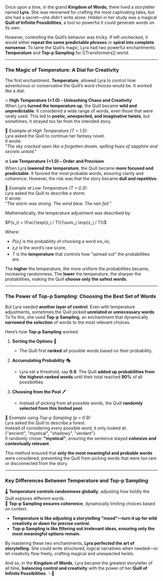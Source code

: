 Once upon a time, in the grand **Kingdom of Words**, there lived a storyteller named **Lyra**. She was renowned for crafting the most captivating tales, but she had a secret—she didn’t write alone. Hidden in her study was a magical **Quill of Infinite Possibilities**, a tool so powerful it could generate words on its own.

However, controlling the Quill’s behavior was tricky. If left unchecked, it would either **repeat the same predictable phrases** or **spiral into complete nonsense**. To tame the Quill’s magic, Lyra had two powerful enchantments: **Temperature** and **Top-p Sampling** for [[Transformers]] world.

---

### **The Magic of Temperature: A Dial for Creativity**

The first enchantment, **Temperature**, allowed Lyra to control how adventurous or conservative the Quill’s word choices would be. It worked like a dial:

🔥 **High Temperature (>1.0) – Unleashing Chaos and Creativity**  
When Lyra **turned the temperature up**, the Quill became **wild and unpredictable**. It considered a wide range of words, even those that were rarely used. This led to **poetic, unexpected, and imaginative twists**, but sometimes, it strayed too far from the intended story.

📝 _Example at High Temperature (T = 1.5):_  
Lyra asked the Quill to continue her fantasy novel.  
It wrote:  
_"The sky cracked open like a forgotten dream, spilling hues of sapphire and secrets untold."_

❄️ **Low Temperature (<1.0) – Order and Precision**  
When Lyra **lowered the temperature**, the Quill became **more focused and predictable**. It favored the most probable words, ensuring clarity and coherence. However, the risk was that the story became **dull and repetitive**.

📝 _Example at Low Temperature (T = 0.3):_  
Lyra asked the Quill to describe a storm.  
It wrote:  
_"The storm was strong. The wind blew. The rain fell."_

Mathematically, the temperature adjustment was described by:

$P(x_i) = \frac{\exp(z_i / T)}{\sum_j \exp(z_j / T)}$

Where:

- $P(x_i)$ is the probability of choosing a word xix_ixi​,
- $z_iz$ is the word’s raw score,
- $T$ is the **temperature** that controls how "spread out" the probabilities are.

The **higher** the temperature, the more uniform the probabilities became, increasing randomness. The **lower** the temperature, the sharper the probabilities, making the Quill **choose only the safest words**.

---

### **The Power of Top-p Sampling: Choosing the Best Set of Words**

But Lyra needed **another layer of control**. Even with temperature adjustments, sometimes the Quill picked **unrelated or unnecessary words**. To fix this, she used **Top-p Sampling**, an enchantment that dynamically **narrowed the selection** of words to the most relevant choices.

Here’s how **Top-p Sampling** worked:

1. **Sorting the Options** 📖
    
    - The Quill first **ranked** all possible words based on their probability.
2. **Accumulating Probability** 🎭
    
    - Lyra set a threshold, say **0.9**. The Quill **added up probabilities from the highest-ranked words** until their total reached **90%** of all possibilities.
3. **Choosing from the Pool** 🖊️
    
    - Instead of picking from all possible words, the Quill **randomly selected from this limited pool**.

📝 _Example using Top-p Sampling (p = 0.9):_  
Lyra asked the Quill to describe a forest.  
Instead of considering _every_ possible word, it only looked at:  
{"ancient", "mystical", "shadowy", "verdant"}  
It randomly chose: **"mystical"**, ensuring the sentence stayed **cohesive and contextually relevant**.

This method ensured that **only the most meaningful and probable words** were considered, preventing the Quill from picking words that were too rare or disconnected from the story.

---

### **Key Differences Between Temperature and Top-p Sampling**

🌡️ **Temperature controls randomness globally**, adjusting how boldly the Quill explores different words.  
📜 **Top-p Sampling ensures coherence**, dynamically limiting choices based on context.

- **Temperature is like adjusting a storytelling "mood"—turn it up for wild creativity or down for precise control.**
- **Top-p Sampling is like filtering out irrelevant ideas, ensuring only the most meaningful options remain.**

By mastering these two enchantments, **Lyra perfected the art of storytelling**. She could write structured, logical narratives when needed—or let creativity flow freely, crafting magical and unexpected twists.

And so, in the **Kingdom of Words**, Lyra became the greatest storyteller of all time, **balancing control and creativity** with the power of her **Quill of Infinite Possibilities**. ✨📖